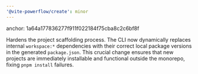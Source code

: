 ```yaml
---
'@vite-powerflow/create': minor
---
```


anchor: 1a64a177836277f911f022184f75cba8c2c6bf8f

Hardens the project scaffolding process. The CLI now dynamically replaces internal `workspace:*` dependencies with their correct local package versions in the generated `package.json`. This crucial change ensures that new projects are immediately installable and functional outside the monorepo, fixing `pnpm install` failures.
